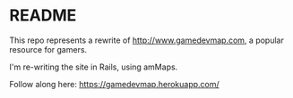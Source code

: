 # README

This repo represents a rewrite of http://www.gamedevmap.com, a popular resource for gamers.

I'm re-writing the site in Rails, using amMaps.

Follow along here: https://gamedevmap.herokuapp.com/
